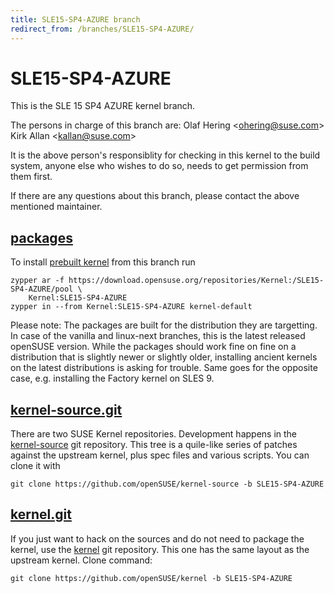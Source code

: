 ```yaml
---
title: SLE15-SP4-AZURE branch
redirect_from: /branches/SLE15-SP4-AZURE/
---
```

# SLE15-SP4-AZURE
This is the SLE 15 SP4 AZURE kernel branch.

The persons in charge of this branch are:
Olaf Hering <[ohering@suse.com](mailto:ohering@suse.com?subject=SLE15-SP4-AZURE%20branch)>
Kirk Allan <[kallan@suse.com](mailto:kallan@suse.com?subject=SLE15-SP4-AZURE%20branch)>

It is the above person's responsiblity for checking in this kernel to
the build system, anyone else who wishes to do so, needs to get
permission from them first.

If there are any questions about this branch, please contact the above
mentioned maintainer.


## [packages](https://download.opensuse.org/repositories/Kernel:/SLE15-SP4-AZURE)
To install
[prebuilt kernel](https://download.opensuse.org/repositories/Kernel:/SLE15-SP4-AZURE)
from this branch run

```
zypper ar -f https://download.opensuse.org/repositories/Kernel:/SLE15-SP4-AZURE/pool \
    Kernel:SLE15-SP4-AZURE
zypper in --from Kernel:SLE15-SP4-AZURE kernel-default
```

Please note: The packages are built for the distribution they are
targetting. In case of the vanilla and linux-next branches, this is the
latest released openSUSE version. While the packages should work fine on
fine on a distribution that is slightly newer or slightly older,
installing ancient kernels on the latest distributions is asking for
trouble. Same goes for the opposite case, e.g. installing the Factory
kernel on SLES 9.

## [kernel-source.git](https://github.com/openSUSE/kernel-source/tree/SLE15-SP4-AZURE)
There are two SUSE Kernel repositories. Development happens in the
[kernel-source](https://github.com/openSUSE/kernel-source/tree/SLE15-SP4-AZURE)
git repository. This tree is a quile-like series of patches against the
upstream kernel, plus spec files and various scripts. You can clone it
with

```
git clone https://github.com/openSUSE/kernel-source -b SLE15-SP4-AZURE
```

## [kernel.git](https://github.com/openSUSE/kernel/tree/SLE15-SP4-AZURE)
If you just want to hack on the sources and do not need to package the
kernel, use the [kernel](https://github.com/openSUSE/kernel/tree/SLE15-SP4-AZURE)
git repository. This one has the same layout as the upstream kernel. Clone
command:

```
git clone https://github.com/openSUSE/kernel -b SLE15-SP4-AZURE
```


